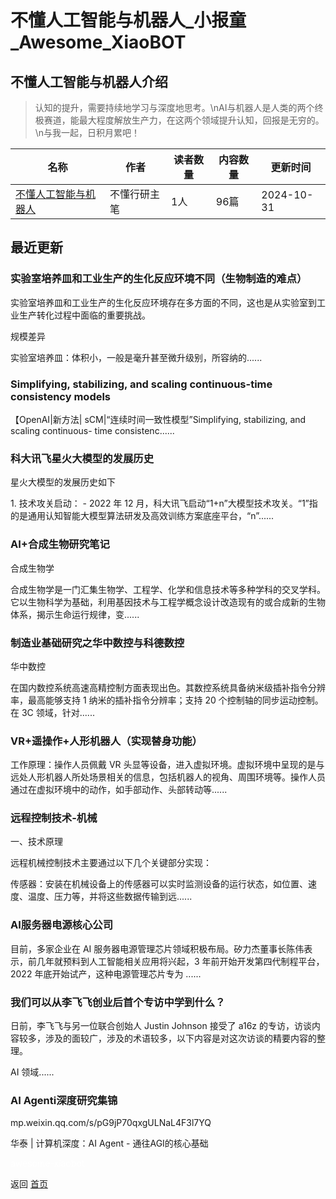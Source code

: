 # 不懂人工智能与机器人_小报童_Awesome_XiaoBOT

## 不懂人工智能与机器人介绍
> 认知的提升，需要持续地学习与深度地思考。\nAI与机器人是人类的两个终极赛道，能最大程度解放生产力，在这两个领域提升认知，回报是无穷的。\n与我一起，日积月累吧！  
  


|名称|作者|读者数量|内容数量|更新时间|
|---|---|---|---|---|
|[不懂人工智能与机器人](https://xiaobot.net/p/WANG?refer=0b133df9-27dc-423b-8101-639049001c13)|不懂行研主笔|1人|96篇|2024-10-31|

## 最近更新
### 实验室培养皿和工业生产的生化反应环境不同（生物制造的难点）

实验室培养皿和工业生产的生化反应环境存在多方面的不同，这也是从实验室到工业生产转化过程中面临的重要挑战。

规模差异

实验室培养皿：体积小，一般是毫升甚至微升级别，所容纳的......

### Simplifying, stabilizing, and scaling continuous-time consistency models

【OpenAI|新方法| sCM|“连续时间一致性模型”Simplifying, stabilizing, and scaling continuous-
time consistenc......

### 科大讯飞星火大模型的发展历史

星火大模型的发展历史如下

1\. 技术攻关启动： - 2022 年 12
月，科大讯飞启动“1+n”大模型技术攻关。“1”指的是通用认知智能大模型算法研发及高效训练方案底座平台，“n”......

### AI+合成生物研究笔记

合成生物学

合成生物学是一门汇集生物学、工程学、化学和信息技术等多种学科的交叉学科。它以生物科学为基础，利用基因技术与工程学概念设计改造现有的或合成新的生物体系，揭示生命运行规律，变......

### 制造业基础研究之华中数控与科德数控

华中数控

在国内数控系统高速高精控制方面表现出色。其数控系统具备纳米级插补指令分辨率，最高能够支持 1 纳米的插补指令分辨率；支持 20 个控制轴的同步运动控制。在
3C 领域，针对......

### VR+遥操作+人形机器人（实现替身功能）

工作原理：操作人员佩戴 VR
头显等设备，进入虚拟环境。虚拟环境中呈现的是与远处人形机器人所处场景相关的信息，包括机器人的视角、周围环境等。操作人员通过在虚拟环境中的动作，如手部动作、头部转动等......

### 远程控制技术-机械

一、技术原理

远程机械控制技术主要通过以下几个关键部分实现：

传感器：安装在机械设备上的传感器可以实时监测设备的运行状态，如位置、速度、温度、压力等，并将这些数据传输到远......

### AI服务器电源核心公司

目前，多家企业在 AI 服务器电源管理芯片领域积极布局。矽力杰董事长陈伟表示，前几年就预料到人工智能相关应用将兴起，3 年前开始开发第四代制程平台，2022
年底开始试产，这种电源管理芯片专为 ......

### 我们可以从李飞飞创业后首个专访中学到什么？

日前，李飞飞与另一位联合创始人 Justin Johnson 接受了 a16z
的专访，访谈内容较多，涉及的面较广，涉及的术语较多，以下内容是对这次访谈的精要内容的整理。

AI 领域......

### AI Agenti深度研究集锦

mp.weixin.qq.com/s/pG9jP70qxgULNaL4F3l7YQ

华泰 | 计算机深度：AI Agent - 通往AGI的核心基础


<a href="https://github.com/Reno9527/awesome-xiaobot" style="color: white; text-decoration: none;">awesome-xiaobot</a>

返回 [首页](../README.md)
